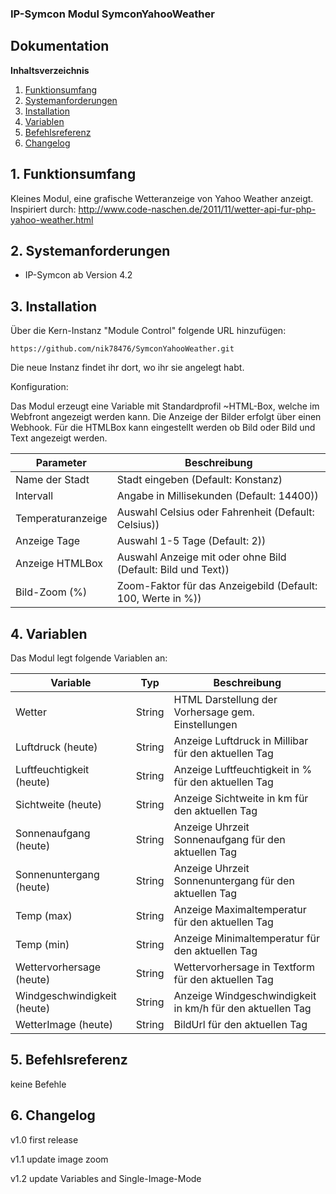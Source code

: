 ### IP-Symcon Modul SymconYahooWeather

## Dokumentation

**Inhaltsverzeichnis**

1. [Funktionsumfang](#1-funktionsumfang) 
2. [Systemanforderungen](#2-systemanforderungen)
3. [Installation](#3-installation)
4. [Variablen](#4-variablen)
5. [Befehlsreferenz](#5-befehlsreferenz)
6. [Changelog](#6-changelog) 


## 1. Funktionsumfang

Kleines Modul, eine grafische Wetteranzeige von Yahoo Weather anzeigt.
Inspiriert durch: http://www.code-naschen.de/2011/11/wetter-api-fur-php-yahoo-weather.html 


## 2. Systemanforderungen
- IP-Symcon ab Version 4.2


## 3. Installation
Über die Kern-Instanz "Module Control" folgende URL hinzufügen:

`https://github.com/nik78476/SymconYahooWeather.git`

Die neue Instanz findet ihr dort, wo ihr sie angelegt habt.

Konfiguration:


Das Modul erzeugt eine Variable mit Standardprofil ~HTML-Box, welche im Webfront
angezeigt werden kann. Die Anzeige der Bilder erfolgt über einen Webhook. Für die
HTMLBox kann eingestellt werden ob Bild oder Bild und Text angezeigt werden. 


Parameter | Beschreibung
------ | ---------------------------------
Name der Stadt | Stadt eingeben (Default: Konstanz)
Intervall | Angabe in Millisekunden (Default: 14400))
Temperaturanzeige | Auswahl Celsius oder Fahrenheit (Default: Celsius))
Anzeige Tage | Auswahl 1-5 Tage (Default: 2))
Anzeige HTMLBox | Auswahl Anzeige mit oder ohne Bild (Default: Bild und Text))
Bild-Zoom (%) | Zoom-Faktor für das Anzeigebild (Default: 100, Werte in %))

## 4. Variablen

Das Modul legt folgende Variablen an:


Variable | Typ | Beschreibung
------ | ------ | ---------------------------------
Wetter | String | HTML Darstellung der Vorhersage gem. Einstellungen
Luftdruck (heute) | String | Anzeige Luftdruck in Millibar für den aktuellen Tag
Luftfeuchtigkeit (heute) | String | Anzeige Luftfeuchtigkeit in % für den aktuellen Tag
Sichtweite (heute) | String | Anzeige Sichtweite in km für den aktuellen Tag
Sonnenaufgang (heute) | String | Anzeige Uhrzeit Sonnenaufgang für den aktuellen Tag
Sonnenuntergang (heute) | String | Anzeige Uhrzeit Sonnenuntergang für den aktuellen Tag
Temp (max) | String | Anzeige Maximaltemperatur für den aktuellen Tag
Temp (min) | String | Anzeige Minimaltemperatur für den aktuellen Tag
Wettervorhersage (heute) | String | Wettervorhersage in Textform für den aktuellen Tag
Windgeschwindigkeit (heute) | String | Anzeige Windgeschwindigkeit in km/h für den aktuellen Tag
WetterImage (heute) | String | BildUrl für den aktuellen Tag



## 5. Befehlsreferenz

keine Befehle

## 6. Changelog

v1.0 first release

v1.1 update image zoom

v1.2 update Variables and Single-Image-Mode
